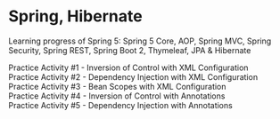 # Spring, Hibernate
Learning progress of Spring 5: Spring 5 Core, AOP, Spring MVC, Spring Security, Spring REST, Spring Boot 2, Thymeleaf, JPA &amp; Hibernate

Practice Activity #1 - Inversion of Control with XML Configuration  
Practice Activity #2 - Dependency Injection with XML Configuration  
Practice Activity #3 - Bean Scopes with XML Configuration  
Practice Activity #4 - Inversion of Control with Annotations  
Practice Activity #5 - Dependency Injection with Annotations
